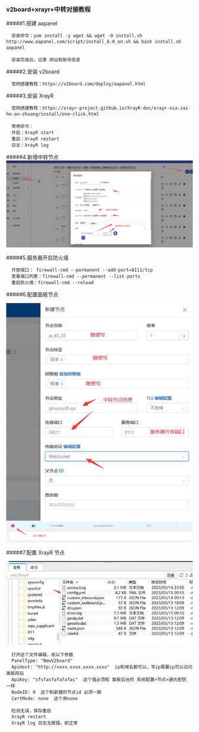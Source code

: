 ### v2board+xrayr+中转对接教程

#####1.搭建 aapanel

      安装命令：yum install -y wget && wget -O install.sh http://www.aapanel.com/script/install_6.0_en.sh && bash install.sh aapanel

      安装完成后，记录 网址和账号信息

#####2.安装 v2board

      官网搭建教程：https://v2board.com/deploy/aapanel.html

#####3.安装 XrayR

      官网搭建教程：https://xrayr-project.github.io/XrayR-doc/xrayr-xia-zai-he-an-zhuang/install/one-click.html

      常用命令：
      开启：XrayR start
      重启：XrayR restart
      日志：XrayR log

#####4.新增中转节点
![markdown picture](./img/中转新增.jpg)

#####5.服务器开启防火墙

      开放端口： firewall-cmd --permanent --add-port=8111/tcp
      查看端口列表：firewall-cmd --permanent --list-ports
      重启防火墙：firewall-cmd --reload

#####6.配置面板节点

![markdown picture](./img/服务器节点配置.jpg)
![markdown picture](./img/服务器节点配置2.jpg)

#####7.配置 XrayR 节点

![markdown picture](./img/配置文件1.jpg)

      打开这个文件编辑，改以下参数
      PanelType: "NewV2board"
      ApiHost: "http://xxxx.xxxx.xxxx.xxxx"  ip和域名都可以，写ip需要ip可以访问面板网站
      ApiKey: "sfsfasfafafafas"  这个值必须和 面板后台的 系统配置>节点>通讯密钥  一样
      NodeID: 9  这个和新建的节点id 必须一致
      CertMode: none  这个用none

      检测无误，保存重启
      XrayR restart
      XrayR log 日志无报错，即正常
